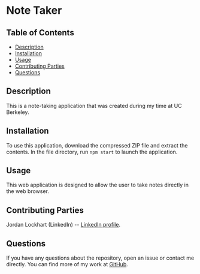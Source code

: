 # Note Taker

## Table of Contents
* [Description](#description)
* [Installation](#installation)
* [Usage](#usage)
* [Contributing Parties](#contributing-parties)
* [Questions](#questions)

## Description
This is a note-taking application that was created during my time at UC Berkeley.

## Installation
To use this application, download the compressed ZIP file and extract the contents. In the file directory, run `npm start` to launch the application.

## Usage
This web application is designed to allow the user to take notes directly in the web browser.

## Contributing Parties
Jordan Lockhart (LinkedIn) -- [LinkedIn profile](https://www.linkedin.com/in/jordan-lockhart-6b14a7249/).

## Questions
If you have any questions about the repository, open an issue or contact me directly. You can find more of my work at [GitHub](https://github.com/jlockha21).
